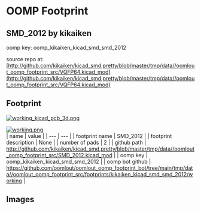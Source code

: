 # OOMP Footprint  
## SMD_2012  by kikaiken  
  
oomp key: oomp_kikaiken_kicad_smd_smd_2012  
  
source repo at: [http://github.com/kikaiken/kicad_smd.pretty/blob/master/tmp/data//oomlout_oomp_footprint_src/VQFP64.kicad_mod](http://github.com/kikaiken/kicad_smd.pretty/blob/master/tmp/data//oomlout_oomp_footprint_src/VQFP64.kicad_mod)  
## Footprint  
  
[![working_kicad_pcb_3d.png](working_kicad_pcb_3d_600.png)](working_kicad_pcb_3d.png)  
  
[![working.png](working_600.png)](working.png)  
| name | value | 
| --- | --- | 
| footprint name | SMD_2012 | 
| footprint description | None | 
| number of pads | 2 | 
| github path | http://github.com/kikaiken/kicad_smd.pretty/blob/master/tmp/data//oomlout_oomp_footprint_src/SMD_2012.kicad_mod | 
| oomp key | oomp_kikaiken_kicad_smd_smd_2012 | 
| oomp bot github | https://github.com/oomlout/oomlout_oomp_footprint_bot/tree/main/tmp/data//oomlout_oomp_footprint_src/footprints/kikaiken_kicad_smd_smd_2012/working | 
## Images  

